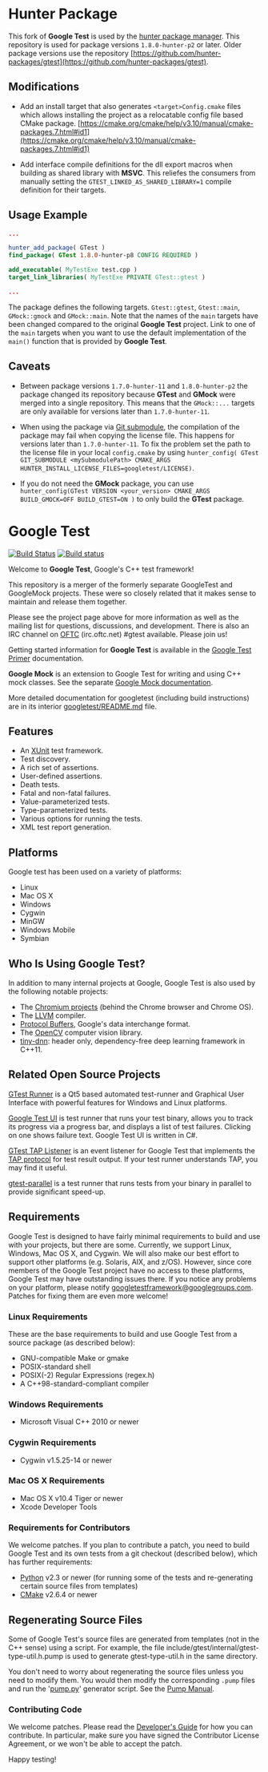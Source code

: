 # Hunter Package #

This fork of **Google Test** is used by the [hunter package manager](https://github.com/ruslo/hunter).
This repository is used for package versions `1.8.0-hunter-p2` or later. Older package versions use
the repository [https://github.com/hunter-packages/gtest](https://github.com/hunter-packages/gtest).

## Modifications ##

* Add an install target that also generates `<target>Config.cmake` files which allows installing the project
as a relocatable config file based CMake package. [https://cmake.org/cmake/help/v3.10/manual/cmake-packages.7.html#id1](https://cmake.org/cmake/help/v3.10/manual/cmake-packages.7.html#id1) 

* Add interface compile definitions for the dll export macros when building as shared library with **MSVC**.
This reliefes the consumers from manually setting the `GTEST_LINKED_AS_SHARED_LIBRARY=1` compile definition for their
targets.

## Usage Example ##

````cmake
... 

hunter_add_package( GTest )
find_package( GTest 1.8.0-hunter-p8 CONFIG REQUIRED )

add_executable( MyTestExe test.cpp )
target_link_libraries( MyTestExe PRIVATE GTest::gtest )

...
````

The package defines the following targets. `Gtest::gtest`, `Gtest::main`, `GMock::gmock` and `GMock::main`.
Note that the names of the `main` targets have been changed compared to the original **Google Test** project.
Link to one of the `main` targets when you want to use the default implementation of the `main()`
function that is provided by **Google Test**.

## Caveats ##

* Between package versions `1.7.0-hunter-11` and `1.8.0-hunter-p2` the package changed its repository
because **GTest** and **GMock** were merged into a single repository. This means that the `GMock::...` targets
are only available for versions later than `1.7.0-hunter-11`.

* When using the package via [Git submodule](https://docs.hunter.sh/en/latest/user-guides/hunter-user/git-submodule.html),
the compilation of the package may fail when copying the license file. This happens for versions later than `1.7.0-hunter-11`.
To fix the problem set the path to the license file in your local `config.cmake` by using `hunter_config( GTest GIT_SUBMODULE <mySubmodulePath> CMAKE_ARGS HUNTER_INSTALL_LICENSE_FILES=googletest/LICENSE)`.

* If you do not need the **GMock** package, you can use `hunter_config(GTest VERSION <your_version> CMAKE_ARGS BUILD_GMOCK=OFF BUILD_GTEST=ON )` to only build
the **GTest** package.

# Google Test #

[![Build Status](https://travis-ci.org/google/googletest.svg?branch=master)](https://travis-ci.org/google/googletest)
[![Build status](https://ci.appveyor.com/api/projects/status/4o38plt0xbo1ubc8/branch/master?svg=true)](https://ci.appveyor.com/project/GoogleTestAppVeyor/googletest/branch/master)

Welcome to **Google Test**, Google's C++ test framework!

This repository is a merger of the formerly separate GoogleTest and
GoogleMock projects. These were so closely related that it makes sense to
maintain and release them together.

Please see the project page above for more information as well as the
mailing list for questions, discussions, and development.  There is
also an IRC channel on [OFTC](https://webchat.oftc.net/) (irc.oftc.net) #gtest available.  Please
join us!

Getting started information for **Google Test** is available in the 
[Google Test Primer](googletest/docs/Primer.md) documentation.

**Google Mock** is an extension to Google Test for writing and using C++ mock
classes.  See the separate [Google Mock documentation](googlemock/README.md).

More detailed documentation for googletest (including build instructions) are
in its interior [googletest/README.md](googletest/README.md) file.

## Features ##

  * An [XUnit](https://en.wikipedia.org/wiki/XUnit) test framework.
  * Test discovery.
  * A rich set of assertions.
  * User-defined assertions.
  * Death tests.
  * Fatal and non-fatal failures.
  * Value-parameterized tests.
  * Type-parameterized tests.
  * Various options for running the tests.
  * XML test report generation.

## Platforms ##

Google test has been used on a variety of platforms:

  * Linux
  * Mac OS X
  * Windows
  * Cygwin
  * MinGW
  * Windows Mobile
  * Symbian

## Who Is Using Google Test? ##

In addition to many internal projects at Google, Google Test is also used by
the following notable projects:

  * The [Chromium projects](http://www.chromium.org/) (behind the Chrome
    browser and Chrome OS).
  * The [LLVM](http://llvm.org/) compiler.
  * [Protocol Buffers](https://github.com/google/protobuf), Google's data
    interchange format.
  * The [OpenCV](http://opencv.org/) computer vision library.
  * [tiny-dnn](https://github.com/tiny-dnn/tiny-dnn): header only, dependency-free deep learning framework in C++11.

## Related Open Source Projects ##

[GTest Runner](https://github.com/nholthaus/gtest-runner) is a Qt5 based automated test-runner and Graphical User Interface with powerful features for Windows and Linux platforms.

[Google Test UI](https://github.com/ospector/gtest-gbar) is test runner that runs
your test binary, allows you to track its progress via a progress bar, and
displays a list of test failures. Clicking on one shows failure text. Google
Test UI is written in C#.

[GTest TAP Listener](https://github.com/kinow/gtest-tap-listener) is an event
listener for Google Test that implements the
[TAP protocol](https://en.wikipedia.org/wiki/Test_Anything_Protocol) for test
result output. If your test runner understands TAP, you may find it useful.

[gtest-parallel](https://github.com/google/gtest-parallel) is a test runner that
runs tests from your binary in parallel to provide significant speed-up.

## Requirements ##

Google Test is designed to have fairly minimal requirements to build
and use with your projects, but there are some.  Currently, we support
Linux, Windows, Mac OS X, and Cygwin.  We will also make our best
effort to support other platforms (e.g. Solaris, AIX, and z/OS).
However, since core members of the Google Test project have no access
to these platforms, Google Test may have outstanding issues there.  If
you notice any problems on your platform, please notify
[googletestframework@googlegroups.com](https://groups.google.com/forum/#!forum/googletestframework). Patches for fixing them are
even more welcome!

### Linux Requirements ###

These are the base requirements to build and use Google Test from a source
package (as described below):

  * GNU-compatible Make or gmake
  * POSIX-standard shell
  * POSIX(-2) Regular Expressions (regex.h)
  * A C++98-standard-compliant compiler

### Windows Requirements ###

  * Microsoft Visual C++ 2010 or newer

### Cygwin Requirements ###

  * Cygwin v1.5.25-14 or newer

### Mac OS X Requirements ###

  * Mac OS X v10.4 Tiger or newer
  * Xcode Developer Tools

### Requirements for Contributors ###

We welcome patches.  If you plan to contribute a patch, you need to
build Google Test and its own tests from a git checkout (described
below), which has further requirements:

  * [Python](https://www.python.org/) v2.3 or newer (for running some of
    the tests and re-generating certain source files from templates)
  * [CMake](https://cmake.org/) v2.6.4 or newer

## Regenerating Source Files ##

Some of Google Test's source files are generated from templates (not
in the C++ sense) using a script.
For example, the
file include/gtest/internal/gtest-type-util.h.pump is used to generate
gtest-type-util.h in the same directory.

You don't need to worry about regenerating the source files
unless you need to modify them.  You would then modify the
corresponding `.pump` files and run the '[pump.py](googletest/scripts/pump.py)'
generator script.  See the [Pump Manual](googletest/docs/PumpManual.md).

### Contributing Code ###

We welcome patches.  Please read the
[Developer's Guide](googletest/docs/DevGuide.md)
for how you can contribute. In particular, make sure you have signed
the Contributor License Agreement, or we won't be able to accept the
patch.

Happy testing!
